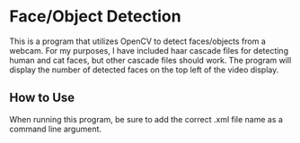 # Face/Object Detection

This is a program that utilizes OpenCV to detect faces/objects from a webcam.  For my purposes, I have included haar cascade files for detecting human and cat faces,
but other cascade files should work.  The program will display the number of detected faces on the top left of the video display.

## How to Use

When running this program, be sure to add the correct .xml file name as a command line argument.

